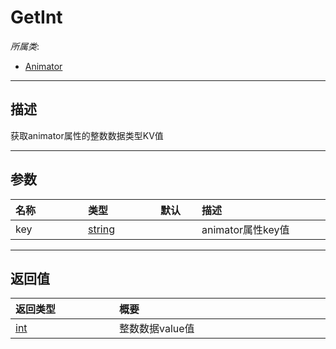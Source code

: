# GetInt

*所属类*:
* [Animator](/Api/Classes/Animation/Animator.md)
------------------------------------------------------------------------------------------
## 描述

获取animator属性的整数数据类型KV值

------------------------------------------------------------------------------------------
## 参数

|<div style="width:100px">名称</div>|<div style="width:100px">类型</div>|<div style="width:50px">默认</div>|<div style="width:350px">描述</div>|
|:---|:---|:---|:---|
|key|[string](/Api/DataType/String.md)||animator属性key值|

------------------------------------------------------------------------------------------
## 返回值

|<div style="width:150px">返回类型</div>|<div style="width:520px">概要</div>|
|:---|:---|
|[int](/Api/DataType/Number.md)|整数数据value值|
